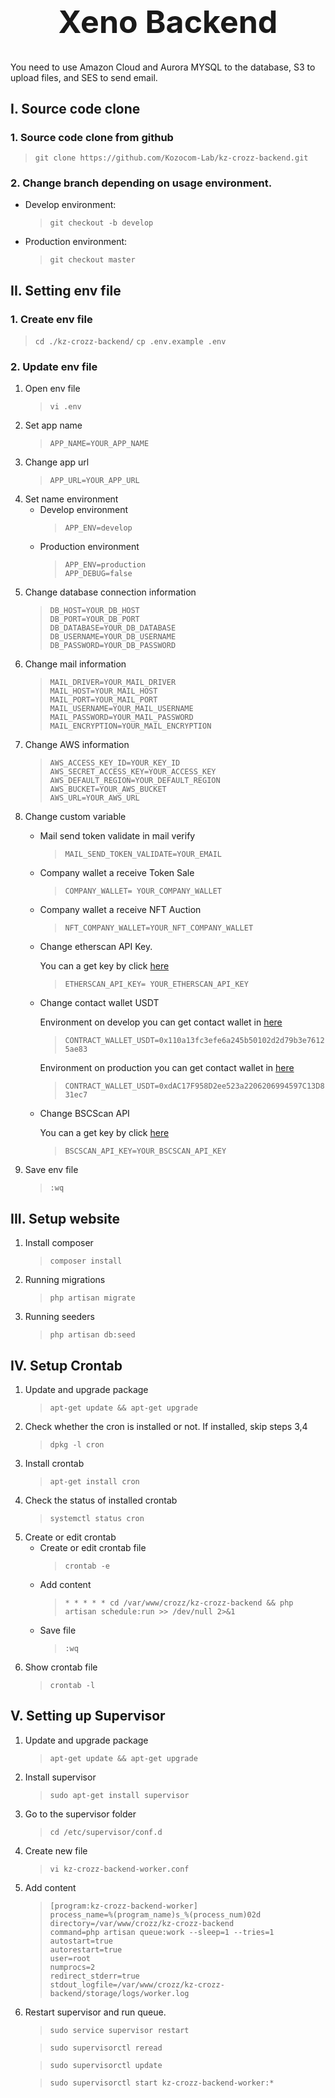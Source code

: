<h1 align="center" style="font-size:50px"><strong>Xeno Backend</strong></h1>

You need to use Amazon Cloud and Aurora MYSQL to the database, S3 to upload files, and SES to send email.

## I. Source code clone
### 1. Source code clone from github
> `git clone https://github.com/Kozocom-Lab/kz-crozz-backend.git`
### 2. Change branch depending on usage environment.
- Develop environment: 
    > `git checkout -b develop`
- Production environment: 
    > `git checkout master`
## II. Setting env file
### 1. Create env file
> `cd ./kz-crozz-backend/`
> `cp .env.example .env`
### 2. Update env file
1. Open env file
    > `vi .env`
2. Set app name
    > `APP_NAME=YOUR_APP_NAME`
3. Change app url
    > `APP_URL=YOUR_APP_URL`
4. Set name environment
    - Develop environment
        > `APP_ENV=develop`
    - Production environment
        > `APP_ENV=production` <br/> `APP_DEBUG=false`
5. Change database connection information
    > `DB_HOST=YOUR_DB_HOST`<br/> `DB_PORT=YOUR_DB_PORT`<br/> `DB_DATABASE=YOUR_DB_DATABASE`<br/> `DB_USERNAME=YOUR_DB_USERNAME`<br/> `DB_PASSWORD=YOUR_DB_PASSWORD`<br/>
6. Change mail information
    > `MAIL_DRIVER=YOUR_MAIL_DRIVER`<br/> `MAIL_HOST=YOUR_MAIL_HOST` <br/> `MAIL_PORT=YOUR_MAIL_PORT` <br/> `MAIL_USERNAME=YOUR_MAIL_USERNAME` <br/> `MAIL_PASSWORD=YOUR_MAIL_PASSWORD` <br/> `MAIL_ENCRYPTION=YOUR_MAIL_ENCRYPTION`
7. Change AWS  information
    > `AWS_ACCESS_KEY_ID=YOUR_KEY_ID` <br/> `AWS_SECRET_ACCESS_KEY=YOUR_ACCESS_KEY` `AWS_DEFAULT_REGION=YOUR_DEFAULT_REGION`<br/> `AWS_BUCKET=YOUR_AWS_BUCKET` <br/> `AWS_URL=YOUR_AWS_URL`
8. Change custom variable
    - Mail send token validate in mail verify
        > `MAIL_SEND_TOKEN_VALIDATE=YOUR_EMAIL`
    - Company wallet a receive Token Sale
        > `COMPANY_WALLET= YOUR_COMPANY_WALLET`
    - Company wallet a receive NFT Auction
        > `NFT_COMPANY_WALLET=YOUR_NFT_COMPANY_WALLET`
    - Change etherscan API Key.

        You can a get key by click [here](https://docs.etherscan.io/getting-started/viewing-api-usage-statistics)
        > `ETHERSCAN_API_KEY= YOUR_ETHERSCAN_API_KEY`
    - Change contact wallet USDT

        Environment on develop you can get contact wallet in [here](https://ropsten.etherscan.io/token/0x110a13fc3efe6a245b50102d2d79b3e76125ae83)

        > `CONTRACT_WALLET_USDT=0x110a13fc3efe6a245b50102d2d79b3e76125ae83`

        Environment on production you can get contact wallet in [here](https://etherscan.io/token/0xdac17f958d2ee523a2206206994597c13d831ec7)

        > `CONTRACT_WALLET_USDT=0xdAC17F958D2ee523a2206206994597C13D831ec7`
    - Change BSCScan API

        You can a get key by click [here](https://docs.bscscan.com/getting-started/viewing-api-usage-statistics)
        > `BSCSCAN_API_KEY=YOUR_BSCSCAN_API_KEY`
8. Save env file
    > `:wq`
## III. Setup website
1. Install composer
    > `composer install`
2. Running migrations
    > `php artisan migrate`
3. Running seeders
    > `php artisan db:seed`
## IV. Setup Crontab
1. Update and upgrade package
    > `apt-get update && apt-get upgrade`
2. Check whether the cron is installed or not. If installed, skip steps 3,4
    > `dpkg -l cron`
3. Install crontab
    > `apt-get install cron`
4. Check the status of installed crontab
    > `systemctl status cron`
5. Create or edit crontab
    - Create or edit crontab file
        > `crontab -e`
    - Add content
        > `* * * * * cd /var/www/crozz/kz-crozz-backend && php artisan schedule:run >> /dev/null 2>&1`
    - Save file
        > `:wq`
6. Show crontab file
    > `crontab -l`

## V. Setting up Supervisor
1. Update and upgrade package
    > `apt-get update && apt-get upgrade`
2. Install supervisor
    > `sudo apt-get install supervisor`
3. Go to the supervisor folder
    > `cd /etc/supervisor/conf.d`
4. Create new file
    > `vi kz-crozz-backend-worker.conf`
5. Add content
    > `[program:kz-crozz-backend-worker]`<br/>
    `process_name=%(program_name)s_%(process_num)02d`<br/>
    `directory=/var/www/crozz/kz-crozz-backend`<br/>
    `command=php artisan queue:work --sleep=1 --tries=1`<br/>
    `autostart=true`<br/>
    `autorestart=true`<br/>
    `user=root`<br/>
    `numprocs=2`<br/>
    `redirect_stderr=true`<br/>
    `stdout_logfile=/var/www/crozz/kz-crozz-backend/storage/logs/worker.log`
6. Restart supervisor and run queue.
    > `sudo service supervisor restart`

    > `sudo supervisorctl reread` 

    > `sudo supervisorctl update` 

    > `sudo supervisorctl start kz-crozz-backend-worker:*`

